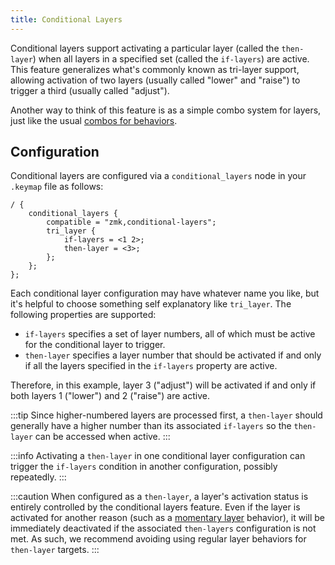 ```yaml
---
title: Conditional Layers
---
```


Conditional layers support activating a particular layer (called the `then-layer`) when all layers
in a specified set (called the `if-layers`) are active. This feature generalizes what's commonly
known as tri-layer support, allowing activation of two layers (usually called "lower" and "raise")
to trigger a third (usually called "adjust").

Another way to think of this feature is as a simple combo system for layers, just like the usual
[combos for behaviors](combos.md).

## Configuration

Conditional layers are configured via a `conditional_layers` node in your `.keymap` file as follows:

```
/ {
    conditional_layers {
        compatible = "zmk,conditional-layers";
        tri_layer {
            if-layers = <1 2>;
            then-layer = <3>;
        };
    };
};
```

Each conditional layer configuration may have whatever name you like, but it's helpful to choose
something self explanatory like `tri_layer`. The following properties are supported:

- `if-layers` specifies a set of layer numbers, all of which must be active for the conditional
  layer to trigger.
- `then-layer` specifies a layer number that should be activated if and only if all the layers
  specified in the `if-layers` property are active.

Therefore, in this example, layer 3 ("adjust") will be activated if and only if both layers 1
("lower") and 2 ("raise") are active.

:::tip
Since higher-numbered layers are processed first, a `then-layer` should generally have a higher
number than its associated `if-layers` so the `then-layer` can be accessed when active.
:::

:::info
Activating a `then-layer` in one conditional layer configuration can trigger the `if-layers`
condition in another configuration, possibly repeatedly.
:::

:::caution
When configured as a `then-layer`, a layer's activation status is entirely controlled by the
conditional layers feature. Even if the layer is activated for another reason (such as a [momentary
layer](../behaviors/layers.md#momentary-layer) behavior), it will be immediately deactivated if the
associated `then-layers` configuration is not met. As such, we recommend avoiding using regular
layer behaviors for `then-layer` targets.
:::
